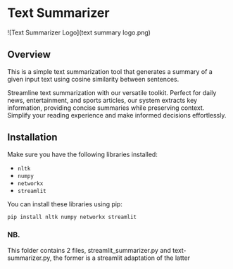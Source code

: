 # Text Summarizer

![Text Summarizer Logo](text summary logo.png)

## Overview

This is a simple text summarization tool that generates a summary of a given input text using cosine similarity between sentences. 

Streamline text summarization with our versatile toolkit. Perfect for daily news, entertainment, and sports articles, our system extracts key information, providing concise summaries while preserving context. Simplify your reading experience and make informed decisions effortlessly.

## Installation

Make sure you have the following libraries installed:
- `nltk`
- `numpy`
- `networkx`
- `streamlit`

You can install these libraries using pip:
```bash
pip install nltk numpy networkx streamlit
```

### NB.
This folder contains 2 files, streamlit_summarizer.py and text-summarizer.py, the former is a streamlit adaptation of the latter
